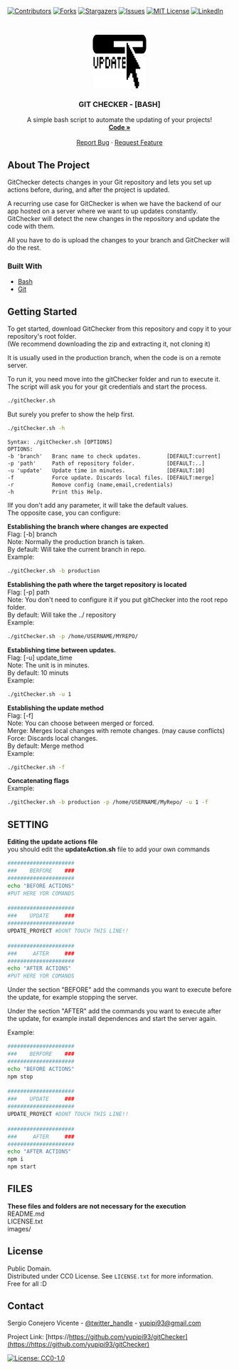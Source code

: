 
[![Contributors][contributors-shield]][contributors-url]
[![Forks][forks-shield]][forks-url]
[![Stargazers][stars-shield]][stars-url]
[![Issues][issues-shield]][issues-url]
[![MIT License][license-shield]][license-url]
[![LinkedIn][linkedin-shield]][linkedin-url]




<!-- PROJECT LOGO -->
<br />
<p align="center">
  <a href="https://github.com/yupipi93/gitChecker">
    <img src="images/logo.png" alt="Logo" width="120" height="120">
  </a>

  <h3 align="center">GIT CHECKER - [BASH]</h3>

  <p align="center">
    A simple bash script to automate the updating of your projects!
    <br />
    <a href="https://github.com/yupipi93/gitChecker"><strong>Code »</strong></a>
    <br />
    <br />
    <a href="https://github.com/yupipi93/gitChecker/issues">Report Bug</a>
    ·
    <a href="https://github.com/yupipi93/gitChecker/issues">Request Feature</a>
  </p>
</p>


<!-- ABOUT THE PROJECT -->
## About The Project

GitChecker detects changes in your Git repository and lets you set up actions before, during, and after the project is updated.  

A recurring use case for GitChecker is when we have the backend of our app hosted on a server where we want to up updates constantly.
GitChecker will detect the new changes in the repository and update the code with them.  

All you have to do is upload the changes to your branch and GitChecker will do the rest.  


### Built With

* [Bash](https://en.wikipedia.org/wiki/Bash_(Unix_shell))
* [Git](https://git-scm.com/)


<!-- GETTING STARTED -->
## Getting Started

To get started, download GitChecker from this repository and copy it to your repository's root folder.  
(We recommend downloading the zip and extracting it, not cloning it)


It is usually used in the production branch, when the code is on a remote server.  

To run it, you need move into the gitChecker folder and run to execute it.  
The script will ask you for your git credentials and start the process.
```sh
./gitChecker.sh
```

But surely you prefer to show the help first. 
```sh
./gitChecker.sh -h 
```

```
Syntax: ./gitChecker.sh [OPTIONS]
OPTIONS:
-b 'branch'   Branc name to check updates.        [DEFAULT:current]
-p 'path'     Path of repository folder.          [DEFAULT:..]
-u 'update'   Update time in minutes.             [DEFAULT:10]
-f            Force update. Discards local files. [DEFAULT:merge]
-r            Remove config (name,email,credentials)
-h            Print this Help.

```

IIf you don't add any parameter, it will take the default values.  
The opposite case, you can configure:

**Establishing the branch where changes are expected**  
Flag: [-b] branch  
Note: Normally the production branch is taken.  
By default: Will take the current branch in repo.  
Example:  
```sh
./gitChecker.sh -b production
```

**Establishing the path where the target repository is located**  
Flag: [-p] path  
Note: You don't need to configure it if you put gitChecker into the root repo folder.  
By default: Will take the ../ repository  
Example:  
```sh
./gitChecker.sh -p /home/USERNAME/MYREPO/
```

**Establishing time between updates.**  
Flag: [-u] update_time  
Note: The unit is in minutes.  
By default: 10 minuts  
Example:  
```sh
./gitChecker.sh -u 1
```

**Establishing the update method**  
Flag: [-f]  
Note: You can choose between merged or forced.  
Merge: Merges local changes with remote changes. (may cause conflicts)  
Force: Discards local changes.  
By default: Merge method  
Example:  
```sh
./gitChecker.sh -f
```

**Concatenating flags**  
Example:   
```sh
./gitChecker.sh -b production -p /home/USERNAME/MyRepo/ -u 1 -f
```


<!-- SETTING -->
## SETTING
**Editing the update actions file**  
you should edit the **updateAction.sh** file to add your own commands  

```sh
#####################
###    BERFORE    ###
#####################
echo "BEFORE ACTIONS"
#PUT HERE YOR COMANDS

#####################
###    UPDATE     ###
#####################
UPDATE_PROYECT #DONT TOUCH THIS LINE!!

#####################
###     AFTER     ###
#####################
echo "AFTER ACTIONS"
#PUT HERE YOR COMANDS
```

Under the section "BEFORE" add the commands you want to execute before the update, for example stopping the server.  

Under the section "AFTER" add the commands you want to execute after the update, for example install dependences and start the server again.  

Example:  

```sh
#####################
###    BERFORE    ###
#####################
echo "BEFORE ACTIONS"
npm stop

#####################
###    UPDATE     ###
#####################
UPDATE_PROYECT #DONT TOUCH THIS LINE!!

#####################
###     AFTER     ###
#####################
echo "AFTER ACTIONS"
npm i
npm start

```

<!-- SETTING -->
## FILES
**These files and folders are not necessary for the execution**  
README.md  
LICENSE.txt  
images/  


<!-- LICENSE -->
## License

Public Domain.  
Distributed under CC0 License. See `LICENSE.txt` for more information.  
Free for all :D  


<!-- CONTACT -->
## Contact

Sergio Conejero Vicente - [@twitter_handle](https://twitter.com/Yupipi93) - yupipi93@gmail.com

Project Link: [https://https://github.com/yupipi93/gitChecker](https://https://github.com/yupipi93/gitChecker)




<!-- Footer -->

[![License: CC0-1.0](https://licensebuttons.net/l/zero/1.0/80x15.png)](http://creativecommons.org/publicdomain/zero/1.0/)

<!-- MARKDOWN LINKS & IMAGES -->
<!-- https://www.markdownguide.org/basic-syntax/#reference-style-links -->
[contributors-shield]: https://img.shields.io/github/contributors/yupipi93/gitChecker.svg?style=flat-square
[contributors-url]: https://github.com/yupipi93/gitChecker/graphs/contributors
[forks-shield]: https://img.shields.io/github/forks/yupipi93/gitChecker.svg?style=flat-square
[forks-url]: https://github.com/yupipi93/gitChecker/network/members
[stars-shield]: https://img.shields.io/github/stars/yupipi93/gitChecker.svg?style=flat-square
[stars-url]: https://github.com/yupipi93/gitChecker/stargazers
[issues-shield]: https://img.shields.io/github/issues/yupipi93/gitChecker.svg?style=flat-square
[issues-url]: https://github.com/yupipi93/gitChecker/issues
[license-shield]: https://img.shields.io/badge/License-CC0%201.0-lightgrey.svg?style=flat-square
[license-url]: https://github.com/yupipi93/gitChecker/blob/master/LICENSE.txt
[linkedin-shield]: https://img.shields.io/badge/-LinkedIn-black.svg?style=flat-square&logo=linkedin&colorB=555
[linkedin-url]: https://linkedin.com/in/sergio-conejero-vicente-61226aa5/
[product-screenshot]: images/screenshot.png

